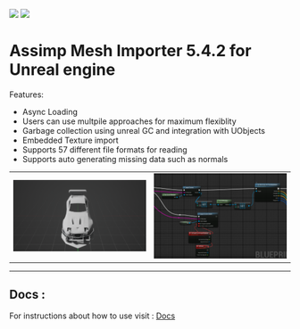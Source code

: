 ![](https://img.shields.io/badge/Status-Under%20Development-red) ![](https://img.shields.io/badge/Contribution-Help%20Needed-blue)
# Assimp Mesh Importer  5.4.2 for  Unreal engine 
Features:
- Async Loading
- Users can use multpile approaches for maximum flexiblity
- Garbage collection using unreal GC and integration with UObjects 
- Embedded Texture import 
- Supports 57 different file formats for reading
- Supports auto generating missing data such as normals


|             |  |
:-------------------------:|:-------------------------:
![](.github/Image1m.png)  |  ![](.github/Image2m.png)
---
## Docs  :  
For instructions about how to use visit : [Docs](https://github.com/irajsb/UE4_Assimp/wiki)

